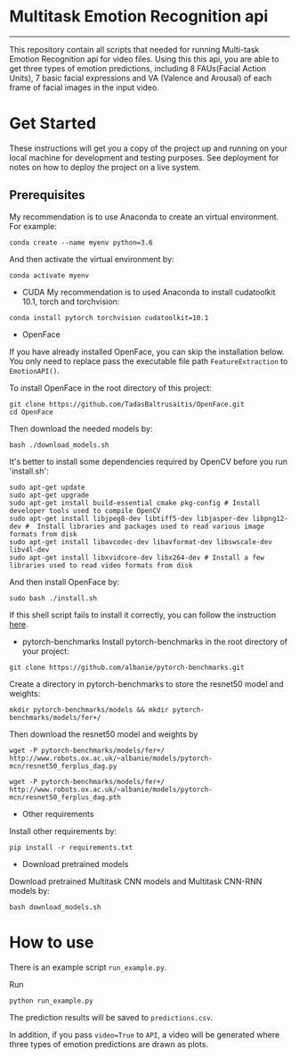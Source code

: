 # Multitask Emotion Recognition api
---
This repository contain all scripts that needed for running Multi-task Emotion Recognition api for video files. Using this this api, you are able to get three types of emotion predictions, including 8 FAUs(Facial Action Units), 7 basic facial expressions and VA (Valence and Arousal) of each frame of facial images in the input video.

# Get Started

These instructions will get you a copy of the project up and running on your local machine for development and testing purposes. See deployment for notes on how to deploy the project on a live system.

## Prerequisites
My recommendation is to use Anaconda to create an virtual environment. For example:
```
conda create --name myenv python=3.6
```

And then activate the virtual environment by:
```
conda activate myenv
```

- CUDA
My recommendation is to used Anaconda to install cudatoolkit 10.1, torch and torchvision:
```
conda install pytorch torchvision cudatoolkit=10.1
```

- OpenFace

If you have already installed OpenFace, you can skip the installation below. You only need to replace pass the executable file path `FeatureExtraction` to `EmotionAPI()`.

To install OpenFace in the root directory of this project:
```
git clone https://github.com/TadasBaltrusaitis/OpenFace.git
cd OpenFace
```
Then download the needed models by:
```
bash ./download_models.sh
```
It's better to install some dependencies required by OpenCV before you run 'install.sh':
```
sudo apt-get update
sudo apt-get upgrade
sudo apt-get install build-essential cmake pkg-config # Install developer tools used to compile OpenCV
sudo apt-get install libjpeg8-dev libtiff5-dev libjasper-dev libpng12-dev #  Install libraries and packages used to read various image formats from disk
sudo apt-get install libavcodec-dev libavformat-dev libswscale-dev libv4l-dev
sudo apt-get install libxvidcore-dev libx264-dev # Install a few libraries used to read video formats from disk
```
And then install OpenFace by:
```
sudo bash ./install.sh
```
If this shell script fails to install it correctly, you can follow the instruction [here](https://github.com/TadasBaltrusaitis/OpenFace/wiki/Unix-Installation#advanced-ubuntu-installation-if-not-using-installsh-or-if-it-fails).

- pytorch-benchmarks
Install pytorch-benchmarks in the root directory of your project:
```
git clone https://github.com/albanie/pytorch-benchmarks.git
```
Create a directory in pytorch-benchmarks to store the resnet50 model and weights:
```
mkdir pytorch-benchmarks/models && mkdir pytorch-benchmarks/models/fer+/
```
Then download the resnet50 model and weights by
```
wget -P pytorch-benchmarks/models/fer+/ http://www.robots.ox.ac.uk/~albanie/models/pytorch-mcn/resnet50_ferplus_dag.py

wget -P pytorch-benchmarks/models/fer+/ http://www.robots.ox.ac.uk/~albanie/models/pytorch-mcn/resnet50_ferplus_dag.pth 
```

- Other requirements

Install other requirements by:
```
pip install -r requirements.txt
```

- Download pretrained models

Download pretrained Multitask CNN models and Multitask CNN-RNN models by:

```
bash download_models.sh
```

# How to use
There is an example script `run_example.py`.

Run 
```
python run_example.py
```
The prediction results will be saved to `predictions.csv`.  

In addition, if you pass `video=True` to `API`, a video will be generated where three types of emotion predictions are drawn as plots.
